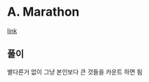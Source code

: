 # A. Marathon

[link](https://codeforces.com/problemset/problem/1692/A)

## 풀이

별다른거 없이 그냥 본인보다 큰 것들을 카운트 하면 됨